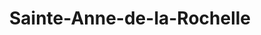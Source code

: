 ---
title: Sainte-Anne-de-la-Rochelle
url: /sainte-anne-de-la-rochelle/
latitude: 45.405
longitude: -72.402
---